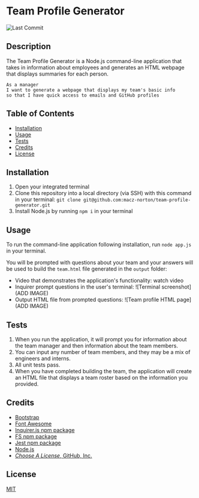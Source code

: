 # Team Profile Generator
![Last Commit](https://img.shields.io/github/last-commit/macz-norton/team-profile-generator)

## Description

The Team Profile Generator is a Node.js command-line application that takes in information about employees and generates an HTML webpage that displays summaries for each person.

```
As a manager
I want to generate a webpage that displays my team's basic info
so that I have quick access to emails and GitHub profiles
```

## Table of Contents

* [Installation](#installation)
* [Usage](#usage)
* [Tests](#tests)
* [Credits](#credits)
* [License](#license)

## Installation

1. Open your integrated terminal 
2. Clone this repository into a local directory (via SSH) with this command in your terminal: `git clone git@github.com:macz-norton/team-profile-generator.git`
3. Install Node.js by running `npm i` in your terminal

## Usage

To run the command-line application following installation, run `node app.js` in your terminal.

You will be prompted with questions about your team and your answers will be used to build the `team.html` file generated in the `output` folder:
* Video that demonstrates the application's functionality: watch video
* Inquirer prompt questions in the user's terminal: ![Terminal screenshot](ADD IMAGE)
* Output HTML file from prompted questions: ![Team profile HTML page](ADD IMAGE)

## Tests

1. When you run the application, it will prompt you for information about the team manager and then information about the team members. 
2. You can input any number of team members, and they may be a mix of engineers and interns. 
3. All unit tests pass.
4. When you have completed building the team, the application will create an HTML file that displays a team roster based on the information you provided. 

## Credits

* [Bootstrap](https://getbootstrap.com/)
* [Font Awesome](https://fontawesome.com/)
* [Inquirer.js npm package](https://www.npmjs.com/package/inquirer)
* [FS npm package](https://www.npmjs.com/package/file-system)
* [Jest npm package](https://www.npmjs.com/package/jest)
* [Node.js](https://nodejs.org/en/)
* [*Choose A License*, GitHub, Inc.](https://choosealicense.com/)

## License

[MIT](https://choosealicense.com/licenses/mit/)